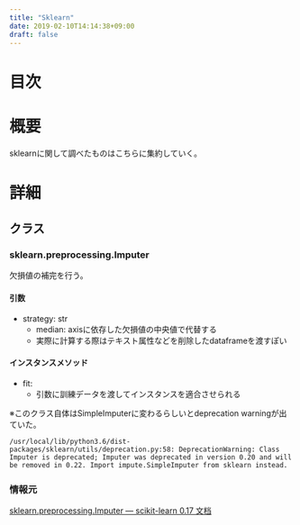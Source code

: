 ```yaml
---
title: "Sklearn"
date: 2019-02-10T14:14:38+09:00
draft: false
---
```


# 目次
<!-- START doctoc -->
<!-- END doctoc -->

# 概要
sklearnに関して調べたものはこちらに集約していく。

# 詳細
## クラス
### sklearn.preprocessing.Imputer
欠損値の補完を行う。

#### 引数
- strategy: str
  - median: axisに依存した欠損値の中央値で代替する
  - 実際に計算する際はテキスト属性などを削除したdataframeを渡すぽい

#### インスタンスメソッド
- fit:
  - 引数に訓練データを渡してインスタンスを適合させられる

※このクラス自体はSimpleImputerに変わるらしいとdeprecation warningが出ていた。

```
/usr/local/lib/python3.6/dist-packages/sklearn/utils/deprecation.py:58: DeprecationWarning: Class Imputer is deprecated; Imputer was deprecated in version 0.20 and will be removed in 0.22. Import impute.SimpleImputer from sklearn instead.
```

### 情報元
[sklearn.preprocessing.Imputer — scikit-learn 0.17 文档](http://lijiancheng0614.github.io/scikit-learn/modules/generated/sklearn.preprocessing.Imputer.html)
